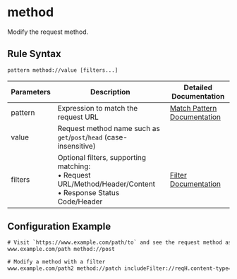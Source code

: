 # method
Modify the request method.

## Rule Syntax
``` txt
pattern method://value [filters...]
```

| Parameters | Description | Detailed Documentation |
| ------- | ------------------------------------------------------------ | ------------------------- |
| pattern | Expression to match the request URL | [Match Pattern Documentation](./pattern) |
| value | Request method name such as `get`/`post`/`head` (case-insensitive) | |
| filters | Optional filters, supporting matching: <br/>• Request URL/Method/Header/Content <br/>• Response Status Code/Header | [Filter Documentation](./filters) |

## Configuration Example
``` txt
# Visit `https://www.example.com/path/to` and see the request method as `POST` on the Whistle packet capture interface.
www.example.com/path method://post

# Modify a method with a filter
www.example.com/path2 method://patch includeFilter://reqH.content-type=multipart/form-data
```
